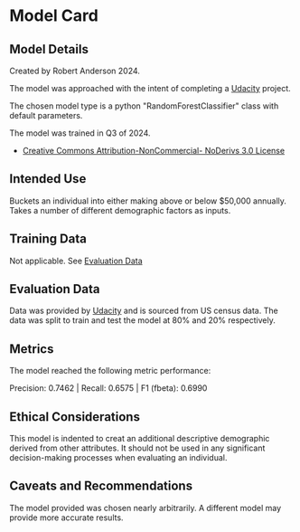# Model Card

## Model Details

Created by Robert Anderson 2024.

The model was approached with the intent of completing a [Udacity](https://www.udacity.com/) project.

The chosen model type is a python "RandomForestClassifier" class with default parameters.

The model was trained in Q3 of 2024.

* [Creative Commons Attribution-NonCommercial- NoDerivs 3.0 License](LICENSE.txt)

## Intended Use

Buckets an individual into either making above or below $50,000 annually.
Takes a number of different demographic factors as inputs.

## Training Data

Not applicable. See [Evaluation Data](#evaluation-data)

## Evaluation Data

Data was provided by [Udacity](https://www.udacity.com) and is sourced from US census data.
The data was split to train and test the model at 80% and 20% respectively.

## Metrics

The model reached the following metric performance:

Precision: 0.7462 | Recall: 0.6575 | F1 (fbeta): 0.6990

## Ethical Considerations

This model is indented to creat an additional descriptive demographic derived from other attributes.
It should not be used in any significant decision-making processes when evaluating an individual.

## Caveats and Recommendations

The model provided was chosen nearly arbitrarily. A different model may provide more accurate results.
